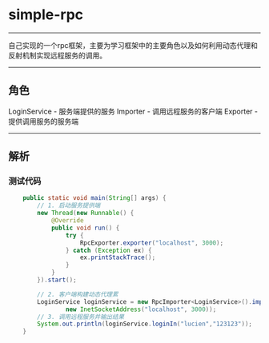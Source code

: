 # simple-rpc
---

自己实现的一个rpc框架，主要为学习框架中的主要角色以及如何利用动态代理和反射机制实现远程服务的调用。

---
## 角色

LoginService - 服务端提供的服务
Importer - 调用远程服务的客户端
Exporter - 提供调用服务的服务端

---
## 解析

### 测试代码
```java
    public static void main(String[] args) {
        // 1. 启动服务提供端
        new Thread(new Runnable() {
            @Override
            public void run() {
                try {
                    RpcExporter.exporter("localhost", 3000);
                } catch (Exception ex) {
                    ex.printStackTrace();
                }
            }
        }).start();

        // 2. 客户端构建动态代理累
        LoginService loginService = new RpcImporter<LoginService>().importer(LoginServiceImpl.class,
                new InetSocketAddress("localhost", 3000));
        // 3. 调用远程服务并输出结果
        System.out.println(loginService.loginIn("lucien","123123"));
    }
```
